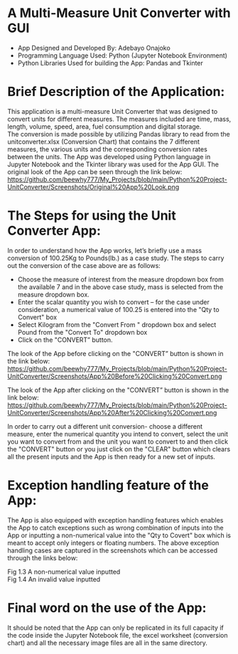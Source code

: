 # A Multi-Measure Unit Converter with GUI
- App Designed and Developed By: Adebayo Onajoko
- Programming Language Used: Python (Jupyter Notebook Environment)
- Python Libraries Used for building the App: Pandas and Tkinter


Brief Description of the Application:
=====================================
This application is a multi-measure Unit Converter that was designed to convert units for different measures. 
The measures included are time, mass, length, volume, speed, area, fuel consumption and digital storage.          
The conversion is made possible by utilizing Pandas library to read from the unitconverter.xlsx (Conversion Chart) that 
contains the 7 different measures, the various units and the corresponding conversion rates between the units.               The App was developed using Python language in Jupyter Notebook and the Tkinter library was used for the App GUI.
The original look of the App can be seen through the link below:
https://github.com/beewhy777/My_Projects/blob/main/Python%20Project-UnitConverter/Screenshots/Original%20App%20Look.png

The Steps for using the Unit Converter App:
===========================================
In order to understand how the App works, let’s briefly use a mass conversion of 100.25Kg to Pounds(lb.) as a case study.                                                                                                                                    The steps to carry out the conversion of the case above are as follows:
- Choose the measure of interest from the measure dropdown box from the available 7 and in the above case study, mass is
selected from the measure dropdown box.
- Enter the scalar quantity you wish to convert – for the case under consideration, a numerical value of 100.25 is entered
into the "Qty to Convert" box 
- Select Kilogram from the "Convert From " dropdown box and select Pound from the "Convert To" dropdown box
- Click on the "CONVERT” button.

The look of the App before clicking on the "CONVERT” button is shown in the link below:
https://github.com/beewhy777/My_Projects/blob/main/Python%20Project-UnitConverter/Screenshots/App%20Before%20Clicking%20Convert.png

The look of the App after clicking on the "CONVERT” button is shown in the link below:
https://github.com/beewhy777/My_Projects/blob/main/Python%20Project-UnitConverter/Screenshots/App%20After%20Clicking%20Convert.png 

In order to carry out a different unit conversion- choose a different measure, enter the numerical quantity you intend 
to convert, select the unit you want to convert from and the unit you want to convert to and then click the "CONVERT" button
or you just click on the "CLEAR" button which clears all the present inputs and the App is then ready for a new set of inputs.

Exception handling feature of the App:
======================================
The App is also equipped with exception handling features which enables the App to catch exceptions such as wrong combination of inputs into the App or inputting a non-numerical value into the "Qty to Covert" box which is meant to accept only integers or floating numbers. The above exception handling cases are captured in the screenshots which can be accessed through the links below:

Fig 1.3 A non-numerical value inputted                   
Fig 1.4 An invalid value inputted         

Final word on the use of the App:
=================================
It should be noted that the App can only be replicated in its full capacity if the code inside the Jupyter Notebook file, the excel worksheet (conversion chart) and all the necessary image files are all in the same directory.





